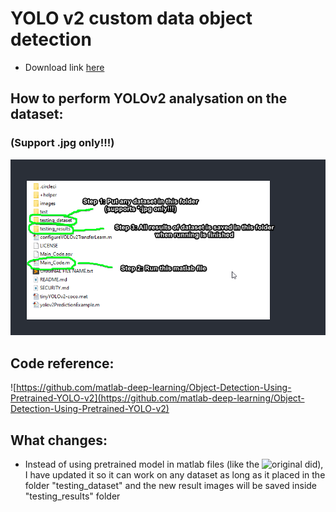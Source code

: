 # YOLO v2 custom data object detection

- Download link [here](https://github.com/nicknggt/YOLO-v2-Custom-dataset-MATLAB/releases/download/v1.0/YOLO_v2_Custom_Dataset_darknet.zip)

## How to perform YOLOv2 analysation on the dataset:
### (Support .jpg only!!!)
![tutorial_lmao](./YOLOv2_works/HOW_TO_RUN_TUTORIAL.png)

## Code reference:
![https://github.com/matlab-deep-learning/Object-Detection-Using-Pretrained-YOLO-v2](https://github.com/matlab-deep-learning/Object-Detection-Using-Pretrained-YOLO-v2)

## What changes:
- Instead of using pretrained model in matlab files (like the ![original](https://github.com/matlab-deep-learning/Object-Detection-Using-Pretrained-YOLO-v2) did), I have updated it so it can work on any dataset as long as it placed in the folder "testing_dataset" and the new result images will be saved inside "testing_results" folder

